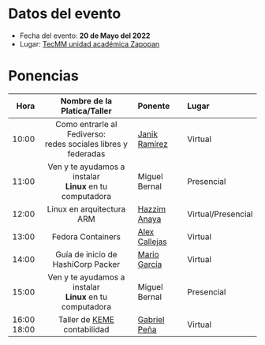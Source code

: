 # Datos del evento

* Fecha del evento: **20 de Mayo del 2022**
* Lugar: [TecMM unidad académica Zapopan](https://goo.gl/maps/8fyaXKKnY9jaHaXB8)

# Ponencias

| Hora  | Nombre de la Platica/Taller | Ponente | Lugar |
| ---:  |           :---:             | :---    | :---  |
| 10:00 | Como entrarle al Fediverso:<br> redes sociales libres y federadas | [Janik Ramírez](janikramirez.md)| Virtual |
| 11:00 | Ven y te ayudamos a instalar <br> **Linux** en tu computadora | Miguel Bernal | Presencial |
| 12:00 | Linux en arquitectura ARM | [Hazzim Anaya](HazzimAnaya.md) | Virtual/Presencial |
| 13:00 | Fedora Containers | [Alex Callejas](alexcallejas.md) | Virtual |
| 14:00 | Guía de inicio de HashiCorp Packer | [Mario García](MarioGarcia.md) | Virtual |
| 15:00 | Ven y te ayudamos a instalar <br> **Linux** en tu computadora | Miguel Bernal | Presencial |
| 16:00 <br> 18:00 | Taller de [KEME](https://keme.sourceforge.io/) contabilidad | [Gabriel Peña](gabrielpena.md)| Virtual |

